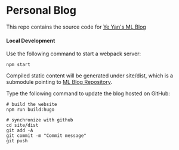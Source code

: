 # Personal Blog

This repo contains the source code for [Ye Yan's ML Blog](https://yeyan.github.io)


#### Local Development

Use the following command to start a webpack server:

```shell
npm start
```

Compiled static content will be generated under site/dist, which is a submodule pointing to
[ML Blog Repository](https://github.com/yeyan/yeyan.github.io).

Type the following command to update the blog hosted on GitHub:

```shell
# build the website
npm run build:hugo

# synchronize with github
cd site/dist
git add -A
git commit -m "Commit message"
git push
```
